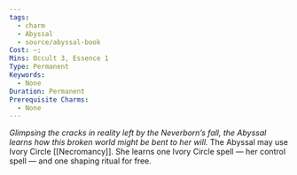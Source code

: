 ```yaml
---
tags:
  - charm
  - Abyssal
  - source/abyssal-book
Cost: —; 
Mins: Occult 3, Essence 1
Type: Permanent
Keywords:
  - None
Duration: Permanent
Prerequisite Charms:
  - None
---
```

*Glimpsing the cracks in reality left by the Neverborn’s fall, the Abyssal learns how this broken world might be bent to her will.*
The Abyssal may use Ivory Circle [[Necromancy]]. She learns one Ivory Circle spell — her control spell — and one shaping ritual for free.